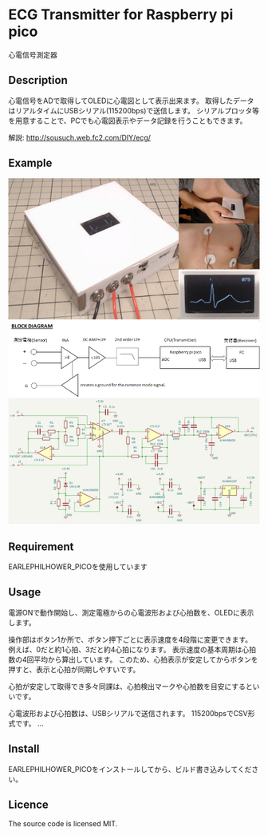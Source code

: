 ECG Transmitter for Raspberry pi pico
====

心電信号測定器

## Description
心電信号をADで取得してOLEDに心電図として表示出来ます。
取得したデータはリアルタイムにUSBシリアル(115200bps)で送信します。
シリアルプロッタ等を用意することで、PCでも心電図表示やデータ記録を行うこともできます。

解説:  http://sousuch.web.fc2.com/DIY/ecg/

## Example
![WIREING DIAGRAM](https://github.com/sousu-ch/ECG_Transmitter/blob/master/sokutei.jpg "photo")
![WIREING DIAGRAM](https://github.com/sousu-ch/ECG_Transmitter/blob/master/block.gif "block diagram")
![WIREING DIAGRAM](https://github.com/sousu-ch/ECG_Transmitter/blob/master/circuit.jpg "circuit")

## Requirement
EARLEPHILHOWER_PICOを使用しています

## Usage
電源ONで動作開始し、測定電極からの心電波形および心拍数を、OLEDに表示します。

操作部はボタン1か所で、ボタン押下ごとに表示速度を4段階に変更できます。
例えば、0だと約1心拍、3だと約4心拍になります。
表示速度の基本周期は心拍数の4回平均から算出しています。
このため、心拍表示が安定してからボタンを押すと、表示と心拍が同期しやすいです。

心拍が安定して取得でき多々同課は、心拍検出マークや心拍数を目安にするといいです。

心電波形および心拍数は、USBシリアルで送信されます。
115200bpsでCSV形式です。
...

## Install
EARLEPHILHOWER_PICOをインストールしてから、ビルド書き込みしてください。

## Licence
The source code is licensed MIT.
